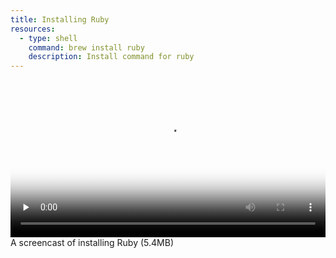 ```yaml
---
title: Installing Ruby
resources:
  - type: shell
    command: brew install ruby
    description: Install command for ruby
---
```


<video 
  width="100%" 
  controls 
  class="my-2 drop-shadow-small" 
  preload="none"
  poster="{% link getting-started/guides/macosx-ruby.mp4.thumb.jpg %}"
  src="{% link getting-started/guides/macosx-ruby.mp4 %}"></video>
<span class="text-center d-block small">A screencast of installing Ruby (5.4MB)</span>

